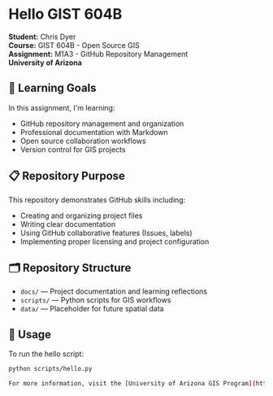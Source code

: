 # Hello GIST 604B

**Student:** Chris Dyer  
**Course:** GIST 604B - Open Source GIS  
**Assignment:** M1A3 - GitHub Repository Management  
**University of Arizona**

## 🎯 Learning Goals
In this assignment, I'm learning:
- GitHub repository management and organization
- Professional documentation with Markdown
- Open source collaboration workflows
- Version control for GIS projects

## 📋 Repository Purpose
This repository demonstrates GitHub skills including:
- Creating and organizing project files
- Writing clear documentation
- Using GitHub collaborative features (Issues, labels)
- Implementing proper licensing and project configuration

## 🗂️ Repository Structure
- `docs/` — Project documentation and learning reflections  
- `scripts/` — Python scripts for GIS workflows  
- `data/` — Placeholder for future spatial data  

## 🚀 Usage
To run the hello script:
```bash
python scripts/hello.py

For more information, visit the [University of Arizona GIS Program](https://geography.arizona.edu/graduate-programs/gis-technology).
